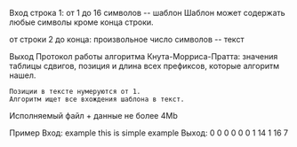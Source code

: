 Вход
строка 1:
	от 1 до 16 символов -- шаблон
	Шаблон может содержать любые символы кроме конца строки.

от строки 2 до конца:
	произвольное число символов -- текст

Выход
	Протокол работы алгоритма Кнута-Морриса-Пратта:
	значения таблицы сдвигов,
	позиция и длина всех префиксов, которые алгоритм нашел.

	Позиции в тексте нумеруются от 1.
	Алгоритм ищет все вхождения шаблона в текст.

Исполняемый файл + данные не более 4Mb

Пример
Вход:
example
this is simple example
Выход:
0 0 0 0 0 0 1
14 1 16  7
